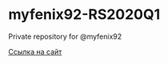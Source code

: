 # myfenix92-RS2020Q1
Private repository for @myfenix92

[Ссылка на сайт](https://myfenix92-fancy-weather.netlify.app/)
